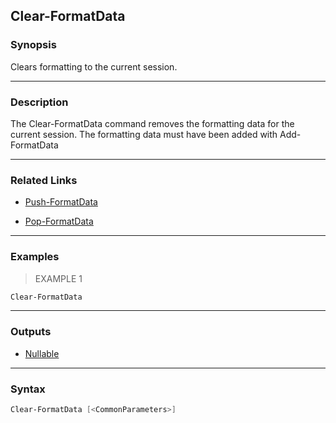 Clear-FormatData
----------------




### Synopsis
Clears formatting to the current session.



---


### Description

The Clear-FormatData command removes the formatting data for the current session.
The formatting data must have been added with Add-FormatData



---


### Related Links
* [Push-FormatData](Push-FormatData.md)



* [Pop-FormatData](Pop-FormatData.md)





---


### Examples
> EXAMPLE 1

```PowerShell
Clear-FormatData
```


---


### Outputs
* [Nullable](https://learn.microsoft.com/en-us/dotnet/api/System.Nullable)






---


### Syntax
```PowerShell
Clear-FormatData [<CommonParameters>]
```
